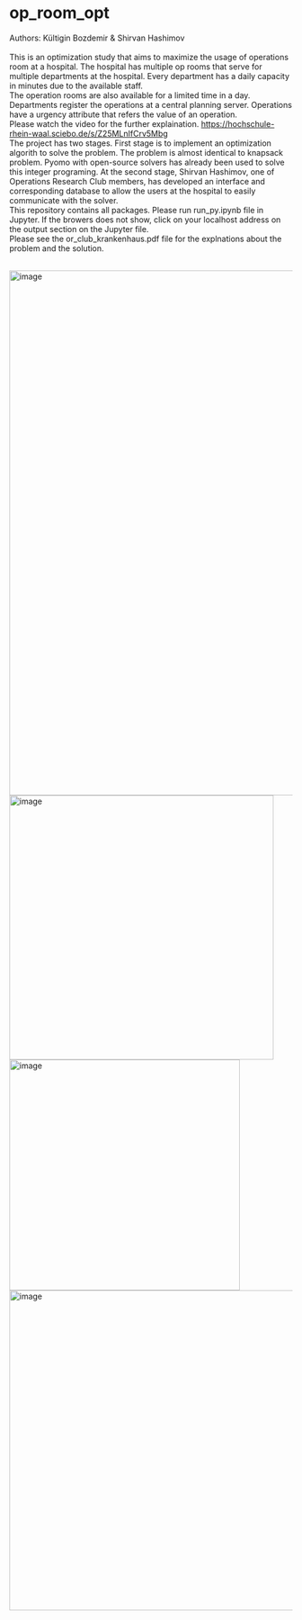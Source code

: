# op_room_opt
Authors: Kültigin Bozdemir & Shirvan Hashimov <br>
<br>
This is  an optimization study that aims to maximize the usage of operations room at a hospital.
The hospital has multiple op rooms that serve for multiple departments at the hospital. Every department has a daily capacity in minutes due to the available staff.<br>
The operation rooms are also available for a limited time in a day. Departments register the operations at a central planning server. Operations have a urgency attribute that refers the value of an operation. <br>
Please watch the video for the further explaination. https://hochschule-rhein-waal.sciebo.de/s/Z25MLnIfCrv5Mbg <br>
The project has two stages. First stage is to implement an optimization algorith to solve the problem. The problem is almost identical to knapsack problem. 
Pyomo with open-source solvers has already been used to solve this integer programing. 
At the second stage, Shirvan Hashimov, one of Operations Research Club members,  has developed an interface and corresponding database to allow the users at the hospital to easily communicate with the solver. <br>
This repository contains all packages. Please run run_py.ipynb file in Jupyter. If the browers does not show, click on your localhost address on the output section on the Jupyter file. 
<br>
Please see the or_club_krankenhaus.pdf file for the explnations about the problem and the solution. <br>
<br>

<img width="933" alt="image" src="https://user-images.githubusercontent.com/56939663/160475523-c5c3cdf4-0141-4785-b229-bfe1df8f8161.png">

<img width="470" alt="image" src="https://user-images.githubusercontent.com/56939663/160475952-d0d8f0cb-9025-41b0-88cc-cb37f1f9bfba.png">
<img width="410" alt="image" src="https://user-images.githubusercontent.com/56939663/160475988-f22f1f7d-46ca-4067-ba39-761884d823a3.png">
<img width="569" alt="image" src="https://user-images.githubusercontent.com/56939663/160476025-fb683e65-987c-4885-a8b1-8bf5bd15c6d0.png">
